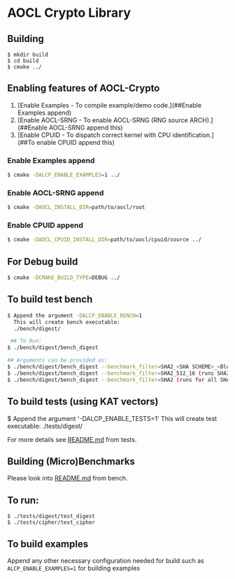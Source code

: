 
# AOCL Crypto Library

## Building

```shell
$ mkdir build
$ cd build
$ cmake ../
```

## Enabling features of AOCL-Crypto

1. [Enable Examples - To compile example/demo code.](##Enable Examples append)
2. [Enable AOCL-SRNG - To enable AOCL-SRNG (RNG source ARCH).](##Enable AOCL-SRNG append this)
3. [Enable CPUID - To dispatch correct kernel with CPU identification.](##To enable CPUID append this)

### Enable Examples append

```sh
$ cmake -DALCP_ENABLE_EXAMPLES=1 ../
```

### Enable AOCL-SRNG append

```sh
$ cmake -DAOCL_INSTALL_DIR=path/to/aocl/root
```

### Enable CPUID append

```bash
$ cmake -DAOCL_CPUID_INSTALL_DIR=path/to/aocl/cpuid/source ../
```

## For Debug build

```sh
$ cmake -DCMAKE_BUILD_TYPE=DEBUG ../
```

## To build test bench

```sh
$ Append the argument -DALCP_ENABLE_BENCH=1
  This will create bench executable:
  ./bench/digest/

 ## To Run:
$ ./bench/digest/bench_digest

## Arguments can be provided as:
$ ./bench/digest/bench_digest --benchmark_filter=SHA2_<SHA SCHEME>_<Block Size>
$ ./bench/digest/bench_digest --benchmark_filter=SHA2_512_16 (runs SHA256 schemes for 16 block size)
$ ./bench/digest/bench_digest --benchmark_filter=SHA2 (runs for all SHA2 schemes and block sizes)
```

## To build tests (using KAT vectors)
$ Append the argument '-DALCP_ENABLE_TESTS=1'
 This will create test executable:
 ./tests/digest/

For more details see [README.md](tests/README.md) from tests.

## Building (Micro)Benchmarks

Please look into [README.md](bench/README.md) from bench.

 ## To run:
 ```  shell
 $ ./tests/digest/test_digest
 $ ./tests/cipher/test_cipher
 ```


## To build examples
Append any other necessary configuration needed for build such as 
`ALCP_ENABLE_EXAMPLES=1` for building examples

